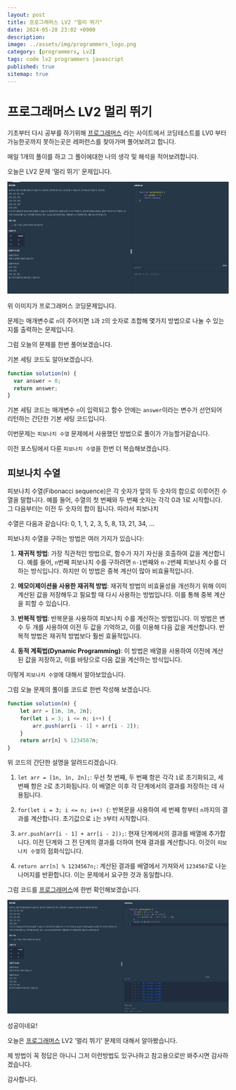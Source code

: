 ```yaml
---
layout: post
title: 프로그래머스 LV2 "멀리 뛰기"
date: 2024-05-28 23:02 +0900
description: 
image: ../assets/img/programmers_logo.png
category: [programmers, Lv2]
tags: code lv2 programmers javascript
published: true
sitemap: true
---
```


# 프로그래머스 LV2 멀리 뛰기

  기초부터 다시 공부를 하기위해 [프로그래머스](https://programmers.co.kr/) 라는 사이트에서
  코딩테스트를 LV0 부터 가능한곳까지 못하는곳은 레퍼런스를 찾아가며 풀어보려고 합니다.

  매일 1개의 풀이를 하고 그 풀이에대한 나의 생각 및 해석을 적어보려합니다.

  오늘은 LV2 문제 '멀리 뛰기' 문제입니다.

  ![프로그래머스 이미지](/assets/img/post56_01.png)

  위 이미지가 프로그래머스 코딩문제입니다.
  
  문제는 매개변수로 `n`이 주어지면 `1`과 `2`의 숫자로 조합해 몇가지 방법으로 나눌 수 있는지를 출력하는 문제입니다.

  그럼 오늘의 문제를 한번 풀어보겠습니다.

  기본 세팅 코드도 알아보겠습니다.

```javascript
function solution(n) {
  var answer = 0;
  return answer;
}
```

기본 세팅 코드는 매개변수 `n`이 입력되고 함수 안에는 `answer`이라는 변수가 선언되어 리턴하는 간단한 기본 세팅 코드입니다.

이번문제는 `피보나치 수열` 문제에서 사용했던 방법으로 풀이가 가능할거같습니다.

이전 포스팅에서 다룬 `피보나치 수열`을 한번 더 복습해보겠습니다.


## 피보나치 수열

피보나치 수열(Fibonacci sequence)은 각 숫자가 앞의 두 숫자의 합으로 이루어진 수열을 말합니다. 예를 들어, 수열의 첫 번째와 두 번째 숫자는 각각 0과 1로 시작합니다. 그 다음부터는 이전 두 숫자의 합이 됩니다. 따라서 피보나치 

수열은 다음과 같습니다: 0, 1, 1, 2, 3, 5, 8, 13, 21, 34, ...

피보나치 수열을 구하는 방법은 여러 가지가 있습니다:

1. **재귀적 방법**: 가장 직관적인 방법으로, 함수가 자기 자신을 호출하여 값을 계산합니다. 예를 들어, `n`번째 피보나치 수를 구하려면 `n-1`번째와 `n-2`번째 피보나치 수를 더하는 방식입니다. 하지만 이 방법은 중복 계산이 많아 비효율적입니다.

2. **메모이제이션을 사용한 재귀적 방법**: 재귀적 방법의 비효율성을 개선하기 위해 이미 계산된 값을 저장해두고 필요할 때 다시 사용하는 방법입니다. 이를 통해 중복 계산을 피할 수 있습니다.

3. **반복적 방법**: 반복문을 사용하여 피보나치 수를 계산하는 방법입니다. 이 방법은 변수 두 개를 사용하여 이전 두 값을 기억하고, 이를 이용해 다음 값을 계산합니다. 반복적 방법은 재귀적 방법보다 훨씬 효율적입니다.

4. **동적 계획법(Dynamic Programming)**: 이 방법은 배열을 사용하여 이전에 계산된 값을 저장하고, 이를 바탕으로 다음 값을 계산하는 방식입니다.

이렇게 `피보나치 수열`에 대해서 알아보았습니다. 

그럼 오늘 문제의 풀이를 코드로 한번 작성해 보겠습니다.

```javascript
function solution(n) {
    let arr = [1n, 1n, 2n];
    for(let i = 3; i <= n; i++) {
        arr.push(arr[i - 1] + arr[i - 2]);
    }
    return arr[n] % 1234567n;
}
```
위 코드의 간단한 설명을 알려드리겠습니다.

1. `let arr = [1n, 1n, 2n];`: 우선 첫 번째, 두 번째 항은 각각 `1`로 초기화되고, 세 번째 항은 `2`로 초기화됩니다. 이 배열은 이후 각 단계에서의 결과를 저장하는 데 사용됩니다.

2. `for(let i = 3; i <= n; i++) {`: 반복문을 사용하여 세 번째 항부터 `n`까지의 결과를 계산합니다. 초기값으로 `i`는 `3`부터 시작합니다.

3. `arr.push(arr[i - 1] + arr[i - 2]);`: 현재 단계에서의 결과를 배열에 추가합니다. 이전 단계와 그 전 단계의 결과를 더하여 현재 결과를 계산합니다. 이것이 `피보나치 수열`의 점화식입니다.

4. `return arr[n] % 1234567n;`: 계산된 결과를 배열에서 가져와서 `1234567`로 나눈 나머지를 반환합니다. 이는 문제에서 요구한 것과 동일합니다.

그럼 코드를 [프로그래머스](https://programmers.co.kr/)에 한번 확인해보겠습니다.


![프로그래머스 이미지](/assets/img/post56_02.png)

성공이네요!

오늘은 [프로그래머스](https://programmers.co.kr/) LV2 '멀리 뛰기' 문제의 대해서 알아봤습니다.

제 방법이 꼭 정답은 아니니 그저 이런방법도 있구나하고 참고용으로만 봐주시면 감사하겠습니다.

감사합니다.